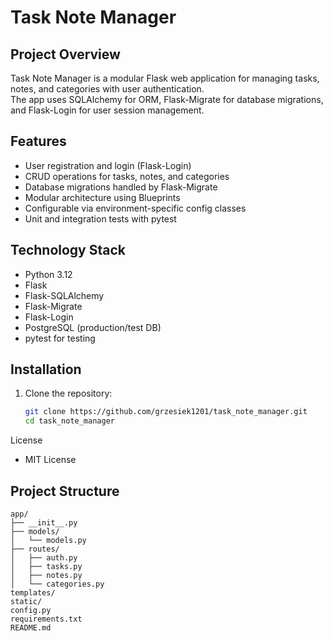 # Task Note Manager

## Project Overview

Task Note Manager is a modular Flask web application for managing tasks, notes, and categories with user authentication.  
The app uses SQLAlchemy for ORM, Flask-Migrate for database migrations, and Flask-Login for user session management.

## Features

- User registration and login (Flask-Login)  
- CRUD operations for tasks, notes, and categories  
- Database migrations handled by Flask-Migrate  
- Modular architecture using Blueprints  
- Configurable via environment-specific config classes  
- Unit and integration tests with pytest  

## Technology Stack

- Python 3.12  
- Flask  
- Flask-SQLAlchemy  
- Flask-Migrate  
- Flask-Login  
- PostgreSQL (production/test DB)  
- pytest for testing  




## Installation

1. Clone the repository:
   ```bash
   git clone https://github.com/grzesiek1201/task_note_manager.git
   cd task_note_manager

License
- MIT License

## Project Structure

```text
app/
├── __init__.py
├── models/
│   └── models.py
├── routes/
│   ├── auth.py
│   ├── tasks.py
│   ├── notes.py
│   └── categories.py
templates/
static/
config.py
requirements.txt
README.md

